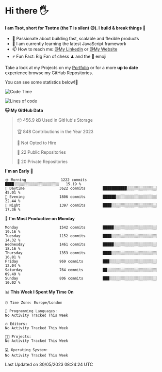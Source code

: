 # Hi there :raised_hand_with_fingers_splayed:
#### I am Tsot, short for Tsotne (the T is silent :wink:). I build & break things :space_invader:
- :telescope: Passionate about building fast, scalable and flexible products
- :seedling: I am currently learning the latest JavaScript framework 
- :mailbox: How to reach me: [@My LinkedIn](https://www.linkedin.com/in/tsotne-gvadzabia/) or [@My Website](https://tsotne.co.uk/contact)
- :zap: Fun Fact: Big Fan of chess ♟ and the 👾 emoji

Take a look at my Projects on my [Portfolio](https://tsotne.co.uk/) or for a more **up to date** experience browse my GitHub Repositories.

You can see some statistics below!:space_invader:
<!--START_SECTION:waka-->
![Code Time](http://img.shields.io/badge/Code%20Time-761%20hrs%202%20mins-blue)

![Lines of code](https://img.shields.io/badge/From%20Hello%20World%20I%27ve%20Written-4.7%20million%20lines%20of%20code-blue)

**🐱 My GitHub Data** 

> 📦 456.9 kB Used in GitHub's Storage 
 > 
> 🏆 848 Contributions in the Year 2023
 > 
> 🚫 Not Opted to Hire
 > 
> 📜 22 Public Repositories 
 > 
> 🔑 20 Private Repositories 
 > 
**I'm an Early 🐤** 

```text
🌞 Morning                1222 commits        ████░░░░░░░░░░░░░░░░░░░░░   15.19 % 
🌆 Daytime                3622 commits        ███████████░░░░░░░░░░░░░░   45.01 % 
🌃 Evening                1806 commits        ██████░░░░░░░░░░░░░░░░░░░   22.44 % 
🌙 Night                  1397 commits        ████░░░░░░░░░░░░░░░░░░░░░   17.36 % 
```
📅 **I'm Most Productive on Monday** 

```text
Monday                   1542 commits        █████░░░░░░░░░░░░░░░░░░░░   19.16 % 
Tuesday                  1152 commits        ████░░░░░░░░░░░░░░░░░░░░░   14.32 % 
Wednesday                1461 commits        █████░░░░░░░░░░░░░░░░░░░░   18.16 % 
Thursday                 1353 commits        ████░░░░░░░░░░░░░░░░░░░░░   16.81 % 
Friday                   969 commits         ███░░░░░░░░░░░░░░░░░░░░░░   12.04 % 
Saturday                 764 commits         ██░░░░░░░░░░░░░░░░░░░░░░░   09.49 % 
Sunday                   806 commits         ███░░░░░░░░░░░░░░░░░░░░░░   10.02 % 
```


📊 **This Week I Spent My Time On** 

```text
🕑︎ Time Zone: Europe/London

💬 Programming Languages: 
No Activity Tracked This Week

🔥 Editors: 
No Activity Tracked This Week

🐱‍💻 Projects: 
No Activity Tracked This Week

💻 Operating System: 
No Activity Tracked This Week
```


 Last Updated on 30/05/2023 08:24:24 UTC
<!--END_SECTION:waka-->
